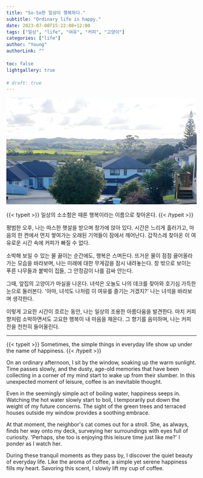 ```yaml
---
title: "So-So한 일상이 행복하다."
subtitle: "Ordinary life is happy."
date: 2023-07-08T15:22:08+12:00
tags: ["일상", "life", "여유", "커피", "고양이"]
categories: ["life"]
author: "Young"
authorLink: ""

toc: false
lightgallery: true

# draft: true
---
```


![Neighborhood](neighborhood-nz.jpeg "집에서 바라본 마을 전경")

<p> {{< typeit >}}
일상의 소소함은 때론 행복이라는 이름으로 찾아온다.
{{< /typeit >}} </p>

평범한 오후, 나는 따스한 햇살을 받으며 창가에 앉아 있다. 시간은 느리게 흘러가고, 마음의 한 켠에서 먼지 쌓여가는 오래된 기억들이 잠에서 깨어난다. 갑작스레 찾아온 이 여유로운 시간 속에 커피가 빠질 수 없다.

소박해 보일 수 있는 물 끓이는 순간에도, 행복은 스며든다. 뜨거운 물이 점점 끓어올라가는 모습을 바라보며, 나는 미래에 대한 무게감을 잠시 내려놓는다. 창 밖으로 보이는 푸른 나무들과 붙박이 집들, 그 안정감이 나를 감싸 안는다.

그때, 앞집의 고양이가 마실을 나온다. 녀석은 오늘도 나의 데크를 찾아와 호기심 가득한 눈으로 둘러본다. '아마, 녀석도 나처럼 이 여유를 즐기는 거겠지?' 나는 녀석을 바라보며 생각한다.

이렇게 고요한 시간이 흐르는 동안, 나는 일상의 조용한 아름다움을 발견한다. 마치 커피 향처럼 소박하면서도 고요한 행복이 내 마음을 채운다. 그 향기를 음미하며, 나는 커피 잔을 천천히 들어올린다.

----

{{< typeit >}}
Sometimes, the simple things in everyday life show up under the name of happiness.
{{< /typeit >}}

On an ordinary afternoon, I sit by the window, soaking up the warm sunlight. Time passes slowly, and the dusty, age-old memories that have been collecting in a corner of my mind start to wake up from their slumber. In this unexpected moment of leisure, coffee is an inevitable thought.

Even in the seemingly simple act of boiling water, happiness seeps in. Watching the hot water slowly start to boil, I temporarily put down the weight of my future concerns. The sight of the green trees and terraced houses outside my window provides a soothing embrace.

At that moment, the neighbor's cat comes out for a stroll. She, as always, finds her way onto my deck, surveying her surroundings with eyes full of curiosity. 'Perhaps, she too is enjoying this leisure time just like me?' I ponder as I watch her.

During these tranquil moments as they pass by, I discover the quiet beauty of everyday life. Like the aroma of coffee, a simple yet serene happiness fills my heart. Savoring this scent, I slowly lift my cup of coffee.